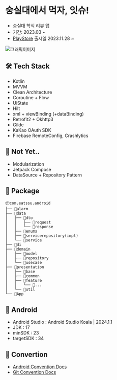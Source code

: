 # 숭실대에서 먹자, 잇슈!
- 숭실대 학식 리뷰 앱
- 기간: 2023.03 ~  
- [PlayStore](https://play.google.com/store/apps/details?id=com.eassu.android) 출시일 2023.11.28 ~

![그래픽이미지](https://github.com/user-attachments/assets/e89f46bb-dece-45a9-a453-a00bf9d463cd)



## 🛠 Tech Stack
- Kotlin
- MVVM
- Clean Architecture
- Coroutine + Flow
- UiState
- Hilt
- xml + viewBinding (+dataBinding)
- Retrofit2 + Okhttp3
- Gilde
- KaKao OAuth SDK
- Firebase RemoteConfig, Crashlytics 

## 🤔 Not Yet..
- Modularization
- Jetpack Compose
- DataSource + Repository Pattern

## 📄 Package
```
📦com.eatssu.android
├── 📂alarm
├── 📂data
│   ├── 📂dto
│   │   ├── 📂request
│   │   └── 📂response
│   ├── 📂enums
│   ├── 📂servicerepository(impl)
│   └── 📂service
├── 📂di
├── 📂domain
│   ├── 📂model
│   ├── 📂repository
│   └── 📂usecase
├── 📂presentation
│   ├── 📂base
│   ├── 📂common
│   ├── 📂feature
│   │   └── 📂...
│   └── 📂util
└── 📄App
```


## 🤖 Android
- Android Studio : Android Studio Koala | 2024.1.1
- JDK : 17
- minSDK : 23
- targetSDK : 34

## 🐚 Convertion
- [Android Convention Docs](https://github.com/EAT-SSU/Android/wiki/Android-convention)  
- [Git Convention Docs](https://github.com/EAT-SSU/Android/wiki/Git-convention)
